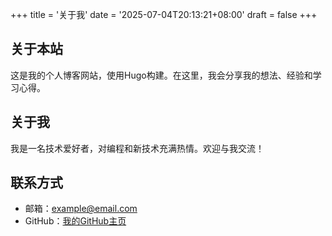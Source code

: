 +++
title = '关于我'
date = '2025-07-04T20:13:21+08:00'
draft = false
+++

## 关于本站

这是我的个人博客网站，使用Hugo构建。在这里，我会分享我的想法、经验和学习心得。

## 关于我

我是一名技术爱好者，对编程和新技术充满热情。欢迎与我交流！

## 联系方式

- 邮箱：<example@email.com>
- GitHub：[我的GitHub主页](https://github.com/genluo)
